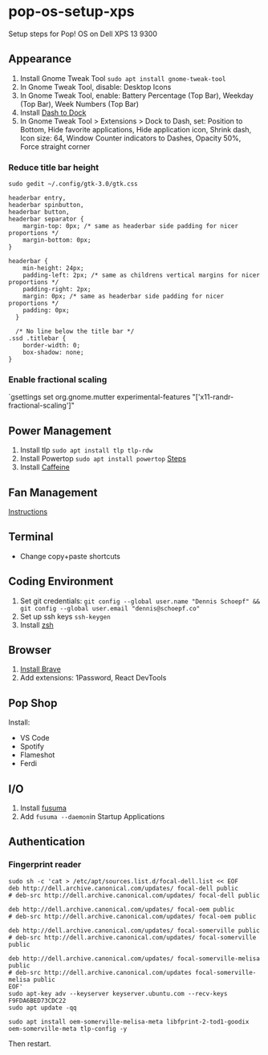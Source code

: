 # pop-os-setup-xps
Setup steps for Pop! OS on Dell XPS 13 9300

## Appearance

1. Install Gnome Tweak Tool `sudo apt install gnome-tweak-tool`
2. In Gnome Tweak Tool, disable: Desktop Icons
3. In Gnome Tweak Tool, enable: Battery Percentage (Top Bar), Weekday (Top Bar), Week Numbers (Top Bar)
4. Install [Dash to Dock](https://extensions.gnome.org/extension/307/dash-to-dock/)
5. In Gnome Tweak Tool > Extensions > Dock to Dash, set: Position to Bottom, Hide favorite applications, Hide application icon, Shrink dash, Icon size: 64, Window Counter indicators to Dashes, Opacity 50%, Force straight corner

### Reduce title bar height

`sudo gedit ~/.config/gtk-3.0/gtk.css`

```
headerbar entry,
headerbar spinbutton,
headerbar button,
headerbar separator {
    margin-top: 0px; /* same as headerbar side padding for nicer proportions */
    margin-bottom: 0px;
}

headerbar {
    min-height: 24px;
    padding-left: 2px; /* same as childrens vertical margins for nicer proportions */
    padding-right: 2px;
    margin: 0px; /* same as headerbar side padding for nicer proportions */
    padding: 0px;
  }
  
  /* No line below the title bar */
.ssd .titlebar {
    border-width: 0;
    box-shadow: none;
}
```

### Enable fractional scaling

`gsettings set org.gnome.mutter experimental-features "['x11-randr-fractional-scaling']"

## Power Management

1. Install tlp `sudo apt install tlp tlp-rdw`
2. Install Powertop `sudo apt install powertop` [Steps](https://support.system76.com/articles/battery/)
3. Install [Caffeine](https://extensions.gnome.org/extension/517/caffeine/)

## Fan Management

[Instructions](https://medium.com/@mijorus/thermal-tweaks-on-dell-laptops-running-linux-769c8c80022e)

## Terminal

- Change copy+paste shortcuts

## Coding Environment

1. Set git credentials: `git config --global user.name "Dennis Schoepf" && git config --global user.email "dennis@schoepf.co"`
2. Set up ssh keys `ssh-keygen`
3. Install [zsh](https://github.com/ohmyzsh/ohmyzsh)

## Browser

1. [Install Brave](https://brave-browser.readthedocs.io/en/latest/installing-brave.html#linux) 
2. Add extensions: 1Password, React DevTools

## Pop Shop

Install:

- VS Code
- Spotify
- Flameshot
- Ferdi

## I/O

1. Install [fusuma](https://github.com/iberianpig/fusuma)
2. Add `fusuma --daemon`in Startup Applications

## Authentication

### Fingerprint reader

```
sudo sh -c 'cat > /etc/apt/sources.list.d/focal-dell.list << EOF
deb http://dell.archive.canonical.com/updates/ focal-dell public
# deb-src http://dell.archive.canonical.com/updates/ focal-dell public

deb http://dell.archive.canonical.com/updates/ focal-oem public
# deb-src http://dell.archive.canonical.com/updates/ focal-oem public

deb http://dell.archive.canonical.com/updates/ focal-somerville public
# deb-src http://dell.archive.canonical.com/updates/ focal-somerville public

deb http://dell.archive.canonical.com/updates/ focal-somerville-melisa public
# deb-src http://dell.archive.canonical.com/updates focal-somerville-melisa public
EOF'
sudo apt-key adv --keyserver keyserver.ubuntu.com --recv-keys F9FDA6BED73CDC22
sudo apt update -qq

sudo apt install oem-somerville-melisa-meta libfprint-2-tod1-goodix oem-somerville-meta tlp-config -y
```
Then restart.
